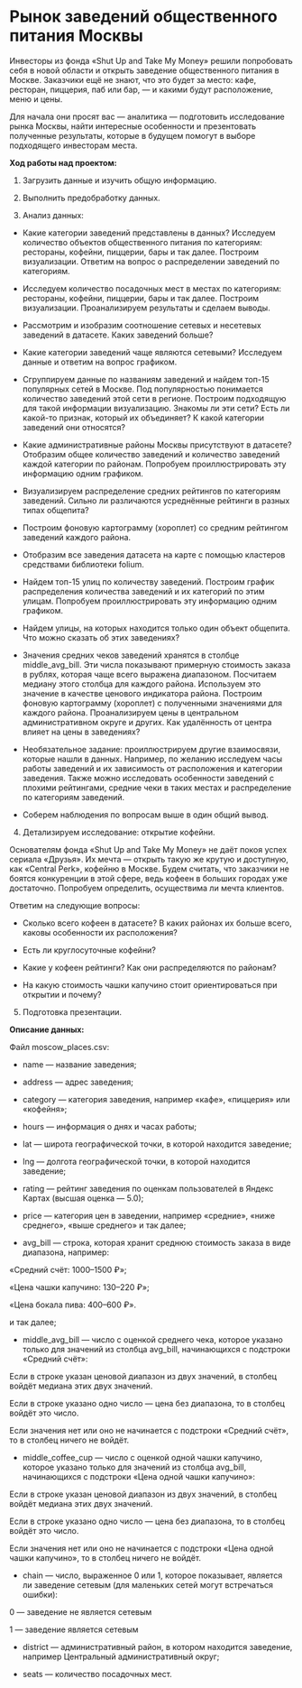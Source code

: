# Рынок заведений общественного питания Москвы

Инвесторы из фонда «Shut Up and Take My Money» решили попробовать себя в новой области и открыть заведение общественного питания в Москве. Заказчики ещё не знают, что это будет за место: кафе, ресторан, пиццерия, паб или бар, — и какими будут расположение, меню и цены.

Для начала они просят вас — аналитика — подготовить исследование рынка Москвы, найти интересные особенности и презентовать полученные результаты, которые в будущем помогут в выборе подходящего инвесторам места.

**Ход работы над проектом:**

1. Загрузить данные и изучить общую информацию.


2. Выполнить предобработку данных.


3. Анализ данных:

- Какие категории заведений представлены в данных? Исследуем количество объектов общественного питания по категориям: рестораны, кофейни, пиццерии, бары и так далее. Построим визуализации. Ответим на вопрос о распределении заведений по категориям.

- Исследуем количество посадочных мест в местах по категориям: рестораны, кофейни, пиццерии, бары и так далее. Построим визуализации. Проанализируем результаты и сделаем выводы.

- Рассмотрим и изобразим соотношение сетевых и несетевых заведений в датасете. Каких заведений больше?

- Какие категории заведений чаще являются сетевыми? Исследуем данные и ответим на вопрос графиком.

- Сгруппируем данные по названиям заведений и найдем топ-15 популярных сетей в Москве. Под популярностью понимается количество заведений этой сети в регионе. Построим подходящую для такой информации визуализацию. Знакомы ли эти сети? Есть ли какой-то признак, который их объединяет? К какой категории заведений они относятся?

- Какие административные районы Москвы присутствуют в датасете? Отобразим общее количество заведений и количество заведений каждой категории по районам. Попробуем проиллюстрировать эту информацию одним графиком.

- Визуализируем распределение средних рейтингов по категориям заведений. Сильно ли различаются усреднённые рейтинги в разных типах общепита?

- Построим фоновую картограмму (хороплет) со средним рейтингом заведений каждого района.

- Отобразим все заведения датасета на карте с помощью кластеров средствами библиотеки folium.

- Найдем топ-15 улиц по количеству заведений. Построим график распределения количества заведений и их категорий по этим улицам. Попробуем проиллюстрировать эту информацию одним графиком.

- Найдем улицы, на которых находится только один объект общепита. Что можно сказать об этих заведениях?

- Значения средних чеков заведений хранятся в столбце middle_avg_bill. Эти числа показывают примерную стоимость заказа в рублях, которая чаще всего выражена диапазоном. Посчитаем медиану этого столбца для каждого района. Используем это значение в качестве ценового индикатора района. Построим фоновую картограмму (хороплет) с полученными значениями для каждого района. Проанализируем цены в центральном административном округе и других. Как удалённость от центра влияет на цены в заведениях?

- Необязательное задание: проиллюстрируем другие взаимосвязи, которые нашли в данных. Например, по желанию исследуем часы работы заведений и их зависимость от расположения и категории заведения. Также можно исследовать особенности заведений с плохими рейтингами, средние чеки в таких местах и распределение по категориям заведений.

- Соберем наблюдения по вопросам выше в один общий вывод.

4. Детализируем исследование: открытие кофейни.

Основателям фонда «Shut Up and Take My Money» не даёт покоя успех сериала «Друзья». Их мечта — открыть такую же крутую и доступную, как «Central Perk», кофейню в Москве. Будем считать, что заказчики не боятся конкуренции в этой сфере, ведь кофеен в больших городах уже достаточно. Попробуем определить, осуществима ли мечта клиентов.

Ответим на следующие вопросы:

- Сколько всего кофеен в датасете? В каких районах их больше всего, каковы особенности их расположения?

- Есть ли круглосуточные кофейни?

- Какие у кофеен рейтинги? Как они распределяются по районам?

- На какую стоимость чашки капучино стоит ориентироваться при открытии и почему?

5. Подготовка презентации.

**Описание данных:**

Файл moscow_places.csv:

- name — название заведения;

- address — адрес заведения;

- category — категория заведения, например «кафе», «пиццерия» или «кофейня»;

- hours — информация о днях и часах работы;

- lat — широта географической точки, в которой находится заведение;

- lng — долгота географической точки, в которой находится заведение;

- rating — рейтинг заведения по оценкам пользователей в Яндекс Картах (высшая оценка — 5.0);

- price — категория цен в заведении, например «средние», «ниже среднего», «выше среднего» и так далее;

- avg_bill — строка, которая хранит среднюю стоимость заказа в виде диапазона, например:

«Средний счёт: 1000–1500 ₽»;

«Цена чашки капучино: 130–220 ₽»;

«Цена бокала пива: 400–600 ₽».

и так далее;

- middle_avg_bill — число с оценкой среднего чека, которое указано только для значений из столбца avg_bill, начинающихся с подстроки «Средний счёт»:

Если в строке указан ценовой диапазон из двух значений, в столбец войдёт медиана этих двух значений.

Если в строке указано одно число — цена без диапазона, то в столбец войдёт это число.

Если значения нет или оно не начинается с подстроки «Средний счёт», то в столбец ничего не войдёт.

- middle_coffee_cup — число с оценкой одной чашки капучино, которое указано только для значений из столбца avg_bill, начинающихся с подстроки «Цена одной чашки капучино»:

Если в строке указан ценовой диапазон из двух значений, в столбец войдёт медиана этих двух значений.

Если в строке указано одно число — цена без диапазона, то в столбец войдёт это число.

Если значения нет или оно не начинается с подстроки «Цена одной чашки капучино», то в столбец ничего не войдёт.

- chain — число, выраженное 0 или 1, которое показывает, является ли заведение сетевым (для маленьких сетей могут встречаться ошибки):

0 — заведение не является сетевым

1 — заведение является сетевым

- district — административный район, в котором находится заведение, например Центральный административный округ;


- seats — количество посадочных мест.